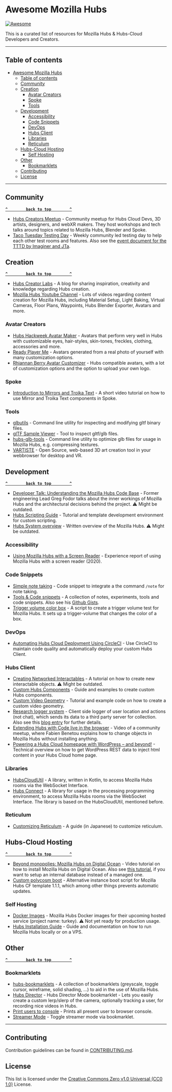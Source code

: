 # Awesome Mozilla Hubs
[![Awesome](https://awesome.re/badge.svg)](https://awesome.re)

This is a curated list of resources for Mozilla Hubs & Hubs-Cloud Developers and Creators.

----

## Table of contents

<!--ts-->
* [Awesome Mozilla Hubs](#awesome-mozilla-hubs)
   * [Table of contents](#table-of-contents)
   * [Community](#community)
   * [Creation](#creation)
      * [Avatar Creators](#avatar-creators)
      * [Spoke](#spoke)
      * [Tools](#tools)
   * [Development](#development)
      * [Accessibility](#accessibility)
      * [Code Snippets](#code-snippets)
      * [DevOps](#devops)
      * [Hubs Client](#hubs-client)
      * [Libraries](#libraries)
      * [Reticulum](#reticulum)
   * [Hubs-Cloud Hosting](#hubs-cloud-hosting)
      * [Self Hosting](#self-hosting)
   * [Other](#other)
      * [Bookmarklets](#bookmarklets)
   * [Contributing](#contributing)
   * [License](#license)
<!--te-->

----


## Community

**[`^        back to top        ^`](#)**

- [Hubs Creators Meetup](https://www.meetup.com/hubs-creators-meetup/) -  Community meetup for Hubs Cloud Devs, 3D artists, designers, and webXR makers. They host workshops and tech talks around topics related to Mozilla Hubs, Blender and Spoke.
- [Taco Tuesday Testing Day](https://docs.google.com/spreadsheets/d/1T6y3sgMmycDErlSvEoYL2pQMuTJ7f0w8mtAZK7m2smg/edit#gid=0) - Weekly community led testing day to help each other test rooms and features. Also see the [event document for the TTTD by Imaginer and JTa](https://docs.google.com/document/d/1RmOEcLQM4B395rkGZ4eJJ5q9q6M4DcTBncxT8A6jbvs/edit).


## Creation

**[`^        back to top        ^`](#)**

- [Hubs Creator Labs](https://hubs.mozilla.com/labs/) - A blog for sharing inspiration, creativity and knowledge regarding Hubs creation.
- [Mozilla Hubs Youtube Channel](https://www.youtube.com/c/MozillaHubs/) - Lots of videos regarding content creation for Mozilla Hubs, including Material Setup, Light Baking, Virtual Cameras, Floor Plans, Waypoints, Hubs Blender Exporter, Avatars and more.


### Avatar Creators

- [Hubs Hackweek Avatar Maker](https://mozilla.github.io/hackweek-avatar-maker/) - Avatars that perform very well in Hubs with customizable eyes, hair-styles, skin-tones, freckles, clothing, accessories and more.
- [Ready Player Me](https://vr.readyplayer.me/de/avatar) - Avatars generated from a real photo of yourself with many customization options.
- [Rhiannan Berry Avatar Customizer](https://www.qt-mkr.com/) - Hubs compatible avatars, with a lot of customization options and the option to upload your own logo.

### Spoke

- [Introduction to Mirrors and Troika Text](https://www.youtube.com/watch?v=73RV0xbFD-c) - A short video tutorial on how to use Mirror and Troika Text components in Spoke.

### Tools

- [glbutils](https://github.com/msfeldstein/glb-utils) - Command line utility for inspecting and modifying gltf binary files.
- [glTF Sample Viewer](https://github.khronos.org/glTF-Sample-Viewer-Release/) - Tool to inspect gltf/glb files.
- [hubs-glb-tools](https://github.com/MozillaReality/hubs-glb-tools) - Command line utility to optimize glb files for usage in Mozilla Hubs, e.g. compressing textures.
- [VARTISTE](https://vartiste.xyz/) - Open Source, web-based 3D art creation tool in your webbrowser for desktop and VR.


## Development

**[`^        back to top        ^`](#)**

- [Developer Talk: Understanding the Mozilla Hubs Code Base](https://vimeo.com/365531296) - Former engineering Lead Greg Fodor talks about the inner workings of Mozilla Hubs and the architectural decisions behind the project. ⚠️ Might be outdated.
- [Hubs Scripting Guide](https://github.com/aelatgt/hubs-scripting-guide) - Tutorial and template development environment for custom scripting.
- [Hubs System overview](https://github.com/mozilla/hubs/wiki/Hubs-system-overview) - Written overview of the Mozilla Hubs. ⚠️ Might be outdated.


### Accessibility

- [Using Mozilla Hubs with a Screen Reader](https://equalentry.com/mozilla-hubs-with-screen-reader/) - Experience report of using Mozilla Hubs with a screen reader (2020).


### Code Snippets

- [Simple note taking](https://gist.github.com/camelgod/debe1881f4f5000537261bcc5977291a) - Code snippet to integrate a the command `/note` for note taking.
- [Tools & Code snippets](https://fabien.benetou.fr/Tools/Hubs) - A collection of notes, experiments, tools and code snippets. Also see his [Github Gists](https://gist.github.com/Utopiah).
- [Trigger volume color box](https://gist.github.com/colinfizgig/34138f63b2f8a76e12b3691fb834fbe5) - A script to create a trigger volume test for Mozilla Hubs. It sets up a trigger-volume that changes the color of a box.


### DevOps

- [Automating Hubs Cloud Deployment Using CircleCI](https://xpportal.io/automating-hubs-cloud-deployment-using-circleci/) - Use CircleCI to maintain code quality and automatically deploy your custom Hubs Client.


### Hubs Client

- [Creating Networked Interactables](https://github.com/mozilla/hubs/blob/a98d7a62516aa19f11e38f32d2d6683d09643a9a/doc/creating-networked-interactables.md) - A tutorial on how to create new interactable objects. ⚠️ Might be outdated.
- [Custom Hubs Components](https://github.com/colinfizgig/Custom-Hubs-Components) - Guide and examples to create custom Hubs components.
- [Custom Video Geometry](https://xrhost.io/hubs-cloud-custom-video-geometry/) - Tutorial and example code on how to create a custom video geometry.
- [Research logger system](https://github.com/ayman/hubs/tree/hubs-cloud/src/systems/research) - Client side logger of user location and actions (not chat), which sends its data to a third party server for collection. Also see this [blog entry](https://ayman.medium.com/vr-research-in-mozilla-hubs-63fd3002eedf) for further details.
- [Extending Hubs with Code live in the browser](https://video.benetou.fr/w/qNBJU2GSjhBZwY7uUdd2iN) - Video of a community meetup, where Fabien Benetou explains how to change objects in Mozilla Hubs without installing anything.
- [Powering a Hubs Cloud homepage with WordPress – and beyond!](https://xpportal.io/powering-a-hubs-cloud-homepage-with-wordpress-and-beyond/) - Technical overview on how to get WordPress REST data to inject html content in your Hubs Cloud home page.


### Libraries

- [HubsCloudUtil](https://github.com/rawnsley/HubsCloudUtil) - A library, written in Kotlin, to access Mozilla Hubs rooms via the WebSocket Interface.
- [Hubs Connect](https://github.com/codeanticode/hubs-connect) - A library for usage in the processing programming environment, to access Mozilla Hubs rooms via the WebSocket Interface. The library is based on the HubsCloudUtil, mentioned before.


### Reticulum

- [Customizing Reticulum](https://github.com/kou029w/zenn.dev/blob/master/articles/hubs-custom-reticulum.md) - A guide (in Japanese) to customize reticulum.


## Hubs-Cloud Hosting

**[`^        back to top        ^`](#)**

- [Beyond monopolies: Mozilla Hubs on Digital Ocean](https://video.benetou.fr/w/7QPc8BQnwZBQZuxuwCuAhT) - Video tutorial on how to install Mozilla Hubs on Digital Ocean. Also see [this tutorial](https://video.benetou.fr/w/nxqC2ac8v93Tt7fXMQfygE), if you want to setup an internal database instead of a managed one.
- [Custom polycosm boot](https://gist.github.com/yakyouk/9ebe93232b2a094ae14f481279e8fcef) - Alternative instance boot script for Mozilla Hubs CF template 1.1.1, which among other things prevents automatic updates.


### Self Hosting

- [Docker Images](https://hub.docker.com/u/mozillareality) - Mozilla Hubs Docker images for their upcoming hosted service (project name: turkey). ⚠️ Not yet ready for production usage.
- [Hubs Installation Guide](https://github.com/albirrkarim/mozilla-hubs-installation-detailed) - Guide and documentation on how to run Mozilla Hubs locally or on a VPS.


## Other

**[`^        back to top        ^`](#)**


### Bookmarklets

- [hubs-bookmarklets](https://github.com/Exairnous/hubs-bookmarklets) -  A collection of bookmarklets (greyscale, toggle cursor, wireframe, solid shading, ...) to aid in the use of Mozilla Hubs.
- [Hubs Director](https://gist.github.com/gfodor/2ebdba84a49ba790bebe39aba2bee6ea) - Hubs Director Mode bookmarklet - Lets you easily create a custom lerp/slerp of the camera, optionally tracking a user, for recording nice videos in Hubs.
- [Print users to console](https://gist.github.com/gfodor/674ae6a1b43264d2efbd63d3cd65124e) - Prints all present user to browser console.
- [Streamer Mode](https://gist.github.com/gfodor/b63305340473ddc50698f92181140eab) - Toggle streamer mode via bookmarklet.

----

## Contributing

Contribution guidelines can be found in [CONTRIBUTING.md](CONTRIBUTING.md).


## License

This list is licensed under the [Creative Commons Zero v1.0 Universal (CC0 1.0)](LICENSE) License.
